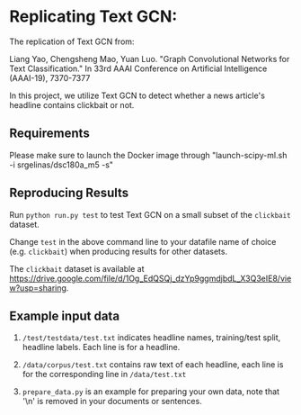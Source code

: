 # Replicating Text GCN:

The replication of Text GCN from:

Liang Yao, Chengsheng Mao, Yuan Luo. "Graph Convolutional Networks for Text Classification." In 33rd AAAI Conference on Artificial Intelligence (AAAI-19), 7370-7377

In this project, we utilize Text GCN to detect whether a news article's headline contains clickbait or not.

## Requirements

Please make sure to launch the Docker image through "launch-scipy-ml.sh -i srgelinas/dsc180a_m5 -s"

## Reproducing Results

Run `python run.py test` to test Text GCN on a small subset of the `clickbait` dataset.

Change `test` in the above command line to your datafile name of choice (e.g. `clickbait`) when producing results for other datasets.

The `clickbait` dataset is available at https://drive.google.com/file/d/1Og_EdQSQj_dzYp9ggmdjbdL_X3Q3eIE8/view?usp=sharing.

## Example input data

1. `/test/testdata/test.txt` indicates headline names, training/test split, headline labels. Each line is for a headline.

2. `/data/corpus/test.txt` contains raw text of each headline, each line is for the corresponding line in `/data/test.txt`

3. `prepare_data.py` is an example for preparing your own data, note that '\n' is removed in your documents or sentences.